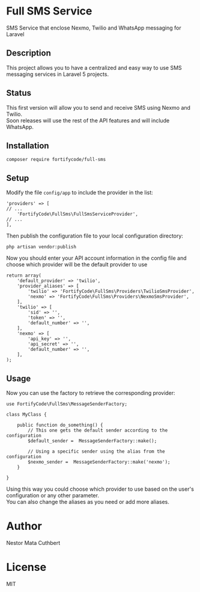 # Full SMS Service
SMS Service that enclose Nexmo, Twilio and WhatsApp messaging for Laravel

## Description
This project allows you to have a centralized and easy way to use SMS messaging services in Laravel 5 projects.

## Status
This first version will allow you to send and receive SMS using Nexmo and Twilio.    
Soon releases will use the rest of the API features and will include WhatsApp.

## Installation
```
composer require fortifycode/full-sms
```

## Setup
Modify the file `config/app` to include the provider in the list:
```
'providers' => [
// ...
    'FortifyCode\FullSms\FullSmsServiceProvider',
// ...
],
```

Then publish the configuration file to your local configuration directory:
```
php artisan vendor:publish
```

Now you should enter your API account information in the config file and choose which provider will be the default provider to use
```
return array(
    'default_provider' => 'twilio',
    'provider_aliases' => [
        'twilio' => 'FortifyCode\FullSms\Providers\TwilioSmsProvider',
        'nexmo' => 'FortifyCode\FullSms\Providers\NexmoSmsProvider',
    ],
    'twilio' => [
        'sid' => '',
        'token' => '',
        'default_number' => '',
    ],
    'nexmo' => [
        'api_key' => '',
        'api_secret' => '',
        'default_number' => '',
    ],
);
```

## Usage
Now you can use the factory to retrieve the corresponding provider:

```
use FortifyCode\FullSms\MessageSenderFactory;

class MyClass {

    public function do_something() {
        // This one gets the default sender according to the configuration
        $default_sender =  MessageSenderFactory::make();
        
        // Using a specific sender using the alias from the configuration
        $nexmo_sender =  MessageSenderFactory::make('nexmo');
    }

}
```

Using this way you could choose which provider to use based on the user's configuration or any other parameter.    
You can also change the aliases as you need or add more aliases.

# Author
Nestor Mata Cuthbert

# License
MIT